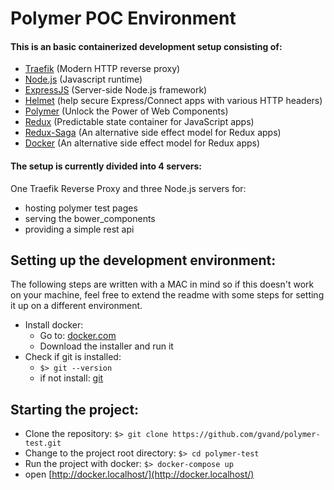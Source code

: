 # Polymer POC Environment

#### This is an basic containerized development setup consisting of:
- [Traefik](https://traefik.io/) (Modern HTTP reverse proxy)
- [Node.js](http://nodejs.org/) (Javascript runtime)
- [ExpressJS](http://expressjs.com/) (Server-side Node.js framework)
- [Helmet](https://github.com/helmetjs/helmet) (help secure Express/Connect apps with various HTTP headers)
- [Polymer](https://www.polymer-project.org/) (Unlock the Power of Web Components)
- [Redux](http://redux.js.org/) (Predictable state container for JavaScript apps)
- [Redux-Saga](https://yelouafi.github.io/redux-saga/index.html) (An alternative side effect model for Redux apps)
- [Docker](https://yelouafi.github.io/redux-saga/index.html) (An alternative side effect model for Redux apps)

#### The setup is currently divided into 4 servers:

One Traefik Reverse Proxy and three Node.js servers for:
- hosting polymer test pages
- serving the bower_components
- providing a simple rest api


## Setting up the development environment:

The following steps are written with a MAC in mind so if this doesn't work on your machine, feel free to extend the readme with some steps for setting it up on a different environment.

- Install docker:
	- Go to: [docker.com](https://www.docker.com/docker-mac)
	- Download the installer and run it
- Check if git is installed:
	- `$> git --version`
	- if not install: [git](http://git-scm.com/downloads)


## Starting the project:

- Clone the repository: `$> git clone https://github.com/gvand/polymer-test.git`
- Change to the project root directory: `$> cd polymer-test`
- Run the project with docker: `$> docker-compose up`
- open [http://docker.localhost/](http://docker.localhost/)